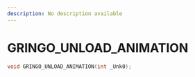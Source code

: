 ```yaml
---
description: No description available 
---
```


# GRINGO_UNLOAD_ANIMATION

```cpp
void GRINGO_UNLOAD_ANIMATION(int _Unk0);
```